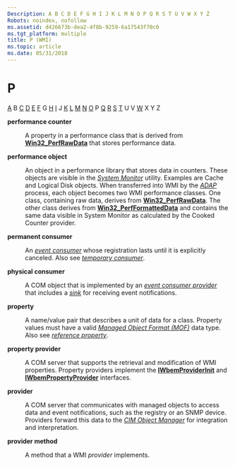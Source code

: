 ```yaml
---
Description: A B C D E F G H I J K L M N O P Q R S T U V W X Y Z
Robots: noindex, nofollow
ms.assetid: d426673b-dea2-4f8b-9259-6a17543f70c0
ms.tgt_platform: multiple
title: P (WMI)
ms.topic: article
ms.date: 05/31/2018
---
```


# P

[A](gloss-a.md) B [C](gloss-c.md) [D](gloss-d.md) [E](gloss-e.md) [F](gloss-f.md) G [H](gloss-h.md) [I](gloss-i.md) J [K](gloss-k.md) [L](gloss-l.md) [M](gloss-m.md) [N](gloss-n.md) [O](gloss-o.md) P [Q](gloss-q.md) [R](gloss-r.md) [S](gloss-s.md) [T](gloss-t.md) U V [W](gloss-w.md) X Y Z

<dl> <dt>

<span id="wmi.gloss_performance_counter"></span><span id="WMI.GLOSS_PERFORMANCE_COUNTER"></span>**performance counter**
</dt> <dd>

A property in a performance class that is derived from [**Win32\_PerfRawData**](https://docs.microsoft.com/windows/desktop/CIMWin32Prov/win32-perfrawdata) that stores performance data.

</dd> <dt>

<span id="wmi.gloss_performance_object"></span><span id="WMI.GLOSS_PERFORMANCE_OBJECT"></span>**performance object**
</dt> <dd>

An object in a performance library that stores data in counters. These objects are visible in the [*System Monitor*](gloss-s.md) utility. Examples are Cache and Logical Disk objects. When transferred into WMI by the [*ADAP*](gloss-a.md) process, each object becomes two WMI performance classes. One class, containing raw data, derives from [**Win32\_PerfRawData**](https://docs.microsoft.com/windows/desktop/CIMWin32Prov/win32-perfrawdata). The other class derives from [**Win32\_PerfFormattedData**](https://docs.microsoft.com/windows/desktop/CIMWin32Prov/win32-perfformatteddata) and contains the same data visible in System Monitor as calculated by the Cooked Counter provider.

</dd> <dt>

<span id="wmi.gloss_permanent_consumer"></span><span id="WMI.GLOSS_PERMANENT_CONSUMER"></span>**permanent consumer**
</dt> <dd>

An [*event consumer*](gloss-e.md) whose registration lasts until it is explicitly canceled. Also see [*temporary consumer*](gloss-t.md).

</dd> <dt>

<span id="wmi.gloss_physical_consumer"></span><span id="WMI.GLOSS_PHYSICAL_CONSUMER"></span>**physical consumer**
</dt> <dd>

A COM object that is implemented by an [*event consumer provider*](gloss-e.md) that includes a [*sink*](gloss-s.md) for receiving event notifications.

</dd> <dt>

<span id="wmi.gloss_property"></span><span id="WMI.GLOSS_PROPERTY"></span>**property**
</dt> <dd>

A name/value pair that describes a unit of data for a class. Property values must have a valid [*Managed Object Format (MOF)*](gloss-m.md) data type. Also see [*reference property*](gloss-r.md).

</dd> <dt>

<span id="wmi.gloss_property_provider"></span><span id="WMI.GLOSS_PROPERTY_PROVIDER"></span>**property provider**
</dt> <dd>

A COM server that supports the retrieval and modification of WMI properties. Property providers implement the [**IWbemProviderInit**](/windows/desktop/api/Wbemprov/nn-wbemprov-iwbemproviderinit) and [**IWbemPropertyProvider**](/windows/desktop/api/Wbemprov/nn-wbemprov-iwbempropertyprovider) interfaces.

</dd> <dt>

<span id="wmi.gloss_provider"></span><span id="WMI.GLOSS_PROVIDER"></span>**provider**
</dt> <dd>

A COM server that communicates with managed objects to access data and event notifications, such as the registry or an SNMP device. Providers forward this data to the [*CIM Object Manager*](gloss-c.md) for integration and interpretation.

</dd> <dt>

<span id="wmi.gloss_provider_method"></span><span id="WMI.GLOSS_PROVIDER_METHOD"></span>**provider method**
</dt> <dd>

A method that a WMI *provider* implements.

</dd> </dl>

 

 




